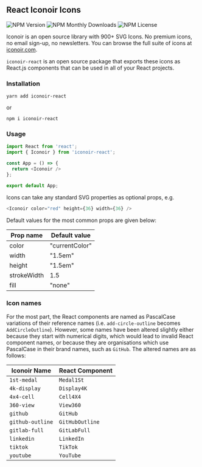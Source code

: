 ## React Iconoir Icons

![NPM Version](https://img.shields.io/npm/v/iconoir-react?style=flat-square)
![NPM Monthly Downloads](https://img.shields.io/npm/dm/iconoir-react?style=flat-square)
![NPM License](https://img.shields.io/npm/l/iconoir-react?style=flat-square)

Iconoir is an open source library with 900+ SVG Icons. No premium icons, no email sign-up, no newsletters. You can browse the full suite of icons at [iconoir.com](https://iconoir.com/).

`iconoir-react` is an open source package that exports these icons as React.js components that can be used in all of your React projects.

### Installation

```
yarn add iconoir-react
```
or
```
npm i iconoir-react
```

### Usage

```javascript
import React from 'react';
import { Iconoir } from 'iconoir-react';

const App = () => {
  return <Iconoir />
};

export default App;
```

Icons can take any standard SVG properties as optional props, e.g.
```javascript
<Iconoir color="red" height={36} width={36} />
```
Default values for the most common props are given below:

| Prop name   | Default value  |
|-------------|----------------|
| color       | "currentColor" |
| width       | "1.5em"        |
| height      | "1.5em"        |
| strokeWidth | 1.5            |
| fill        | "none"         |


### Icon names

For the most part, the React components are named as PascalCase variations of their reference names (i.e. `add-circle-outline` becomes `AddCircleOutline`). However, some names have been altered slightly either because they start with numerical digits, which would lead to invalid React component names, or because they are organisations which use PascalCase in their brand names, such as `GitHub`. The altered names are as follows:

| Iconoir Name     | React Component |
|------------------|-----------------|
| `1st-medal`      | `Medal1St`      |
| `4k-display`     | `Display4K`     |
| `4x4-cell`       | `Cell4X4`       |
| `360-view`       | `View360`       |
| `github`         | `GitHub`        |
| `github-outline` | `GitHubOutline` |
| `gitlab-full`    | `GitLabFull`    |
| `linkedin`       | `LinkedIn`      |
| `tiktok`         | `TikTok`        |
| `youtube`        | `YouTube`       |
